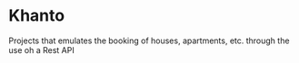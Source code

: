 # Khanto
Projects that emulates the booking of houses, apartments, etc. through the use oh a Rest API
